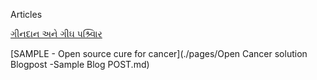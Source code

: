 Articles

[ગીનદાન અને ગીઘ પશ્ર્વિાર](./pages/ગીનદાન%20અને%20ગીઘ%20પશ્ર્વિાર)

[SAMPLE - Open source cure for cancer](./pages/Open Cancer solution Blogpost -Sample Blog POST.md)
